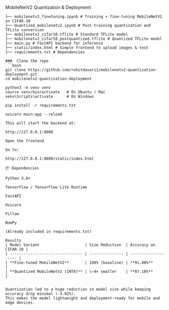 MobileNetV2 Quantization & Deployment
```
├── mobilenetv2_finetuning.ipynb # Training + fine-tuning MobileNetV2 on CIFAR-10
├── Quantized_mobilenetv2.ipynb # Post-training quantization and TFLite conversion
├── mobilenetv2_cifar10.tflite # Standard TFLite model
├── mobilenetv2_cifar10_postquantized.tflite # Quantized TFLite model
├── main.py # FastAPI backend for inference
├── static/index.html # Simple frontend to upload images & test
├── requirements.txt # Dependencies

###  Clone the repo
```bash
git clone https://github.com/rohitdasari1/mobilenetv2-quantization-deployment.git
cd mobilenetv2-quantization-deployment

python3 -m venv venv
source venv/bin/activate   # On Ubuntu / Mac
venv\Scripts\activate      # On Windows

pip install -r requirements.txt

uvicorn main:app --reload

This will start the backend at:

http://127.0.0.1:8000

Open the frontend

Go to:

http://127.0.0.1:8000/static/index.html

📦 Dependencies

Python 3.8+

TensorFlow / TensorFlow Lite Runtime

FastAPI

Uvicorn

Pillow

NumPy

(Already included in requirements.txt)

Results
| Model Variant                    | Size Reduction  | Accuracy on CIFAR-10 |
| -------------------------------- | --------------- | -------------------- |
| **Fine-tuned MobileNetV2**       | 100% (baseline) | **91.00%**           |
| **Quantized MobileNetV2 (INT8)** | \~4× smaller    | **87.18%**           |


Quantization led to a huge reduction in model size while keeping accuracy drop minimal (-3.82%).
This makes the model lightweight and deployment-ready for mobile and edge devices.
